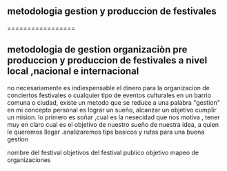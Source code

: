 ## metodologia gestion  y produccion de festivales
=================

## metodologia de gestion organizaciòn pre produccion y produccion de festivales  a nivel local ,nacional e internacional

no necesariamente es indiespensable el dinero para la organizacion de conciertos festivales o cualquier tipo de eventos culturales en un barrio comuna o ciudad, existe un metodo que se reduce a una palabra  "gestion" en mi concepto personal es lograr un sueño, alcanzar un objetivo cumplir un mision.
lo primero es soñar ,cual es la nesecidad que nos motiva , tener muy en claro cual es el objetivo de nuestro sueño de nuestra idea, a quien le queremos 
llegar .analizaremos tips basicos y rutas para una buena gestion






nombre del festival 
objetivos del festival
publico objetivo
mapeo de organizaciones

